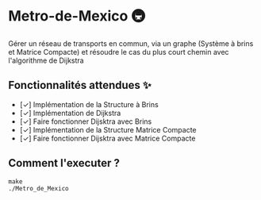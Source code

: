 # Metro-de-Mexico 🚇

Gérer un réseau de transports en commun, via un graphe (Système à brins et Matrice Compacte) et résoudre le cas du plus court chemin avec l'algorithme de Dijkstra

## Fonctionnalités attendues ✨

-   [✓] Implémentation de la Structure à Brins
-   [✓] Implémentation de Dijkstra
-   [✓] Faire fonctionner Dijsktra avec Brins
-   [✓] Implémentation de la Structure Matrice Compacte
-   [✓] Faire fonctionner Dijsktra avec Matrice Compacte

## Comment l'executer ?

```
make
./Metro_de_Mexico
```

